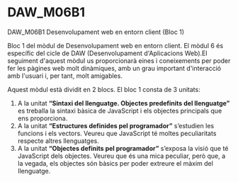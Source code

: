 # DAW_M06B1
DAW_M06B1 Desenvolupament web en entorn client (Bloc 1)

 Bloc 1 del mòdul de Desenvolupament web en entorn client. El mòdul 6 és específic del cicle de DAW (Desenvolupament d'Aplicacions Web).El seguiment d'aquest mòdul us proporcionarà eines i coneixements per poder fer les pàgines web molt dinàmiques, amb un grau important d'interacció amb l'usuari i, per tant, molt amigables.

Aquest mòdul està dividit en 2 blocs. El bloc 1 consta de 3 unitats:
<ol>

<li>A la unitat <b>“Sintaxi del llenguatge. Objectes predefinits del llenguatge”</b> es treballa la sintaxi bàsica de JavaScript i els objectes principals que ens proporciona.</li>

<li>A la unitat <b>“Estructures definides pel programador”</b> s’estudien les funcions i els vectors. Veureu que JavaScript té moltes peculiaritats respecte altres llenguatges.</li>

<li>A la unitat <b>“Objectes definits pel programador”</b> s’exposa la visió que té JavaScript dels objectes. Veureu que és una mica peculiar, però que, a la vegada, els objectes són bàsics per poder extreure el màxim del llenguatge.</li>
</ol>
